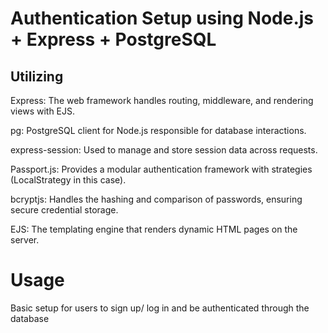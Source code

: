 # Authentication Setup using Node.js + Express + PostgreSQL
## Utilizing
Express: The web framework handles routing, middleware, and rendering views with EJS.

pg: PostgreSQL client for Node.js responsible for database interactions.

express-session: Used to manage and store session data across requests.

Passport.js: Provides a modular authentication framework with strategies (LocalStrategy in this case).

bcryptjs: Handles the hashing and comparison of passwords, ensuring secure credential storage.

EJS: The templating engine that renders dynamic HTML pages on the server.

# Usage
Basic setup for users to sign up/ log in and be authenticated through the database 

 
